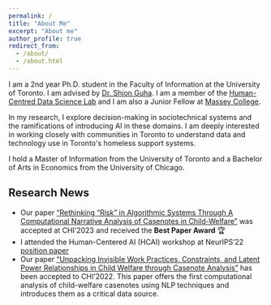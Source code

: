 ```yaml
---
permalink: /
title: "About Me"
excerpt: "About me"
author_profile: true
redirect_from: 
  - /about/
  - /about.html
---
```


I am a 2nd year Ph.D. student in the Faculty of Information at the University of Toronto. I am advised by [Dr. Shion Guha](https://shionguha.ca). I am a member of the [Human-Centred Data Science Lab](https://hcds-uoft.ca) and I am also a Junior Fellow at [Massey College](https://www.masseycollege.ca). 

In my research, I explore decision-making in sociotechnical systems and the ramifications of introducing AI in these domains. I am deeply interested in working closely with communities in Toronto to understand data and technology use in Toronto's homeless support systems.

I hold a Master of Information from the University of Toronto and a Bachelor of Arts in Economics from the University of Chicago. 

## Research News
- Our paper [“Rethinking “Risk” in Algorithmic Systems Through A Computational Narrative Analysis of Casenotes in Child-Welfare”](https://dl.acm.org/doi/abs/10.1145/3544548.3581308) was accepted at CHI’2023 and received the **Best Paper Award** 🏆
- I attended the Human-Centered AI (HCAI) workshop at NeurIPS’22 [position paper](https://erinamoon.github.io/files/Future_for_AIGovernance.pdf)
- Our paper [“Unpacking Invisible Work Practices, Constraints, and Latent Power Relationships in Child Welfare through Casenote Analysis”](https://dl.acm.org/doi/10.1145/3491102.3517742) has been accepted to CHI’2022. This paper offers the first computational analysis of child-welfare casenotes using NLP techniques and introduces them as a critical data source.
